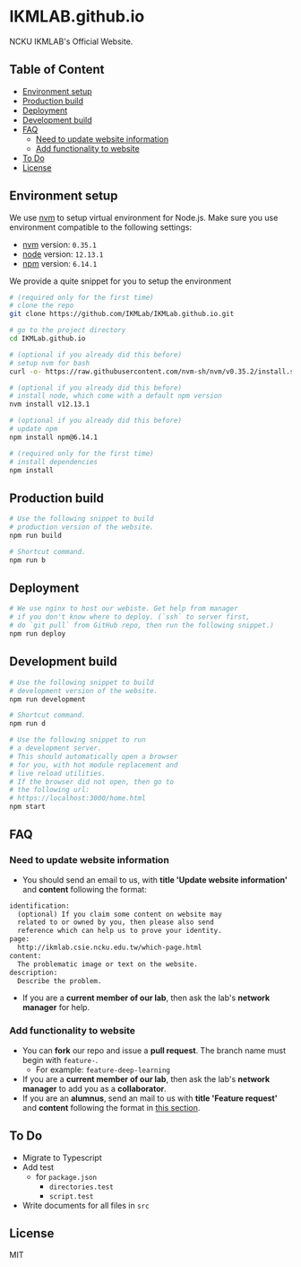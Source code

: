 # IKMLAB.github.io

NCKU IKMLAB's Official Website.

## Table of Content

- [Environment setup](#environment-setup)
- [Production build](#production-build)
- [Deployment](#deployment)
- [Development build](#development-build)
- [FAQ](#faq)
  - [Need to update website information](#need-to-update-website-information)
  - [Add functionality to website](#add-functionality-to-website)
- [To Do](#to-do)
- [License](#license)

## Environment setup

We use [nvm](https://github.com/nvm-sh/nvm) to setup virtual environment for Node.js.
Make sure you use environment compatible to the following settings:

- [nvm](https://github.com/nvm-sh/nvm) version: `0.35.1`
- [node](https://nodejs.org/en/) version: `12.13.1`
- [npm](https://www.npmjs.com/) version: `6.14.1`

We provide a quite snippet for you to setup the environment

```sh
# (required only for the first time)
# clone the repo
git clone https://github.com/IKMLab/IKMLab.github.io.git

# go to the project directory
cd IKMLab.github.io

# (optional if you already did this before)
# setup nvm for bash
curl -o- https://raw.githubusercontent.com/nvm-sh/nvm/v0.35.2/install.sh | bash

# (optional if you already did this before)
# install node, which come with a default npm version
nvm install v12.13.1

# (optional if you already did this before)
# update npm
npm install npm@6.14.1

# (required only for the first time)
# install dependencies
npm install
```

## Production build

```sh
# Use the following snippet to build
# production version of the website.
npm run build

# Shortcut command.
npm run b
```

## Deployment

```sh
# We use nginx to host our webiste. Get help from manager
# if you don't know where to deploy. (`ssh` to server first,
# do `git pull` from GitHub repo, then run the following snippet.)
npm run deploy
```

## Development build

```sh
# Use the following snippet to build
# development version of the website.
npm run development

# Shortcut command.
npm run d

# Use the following snippet to run
# a development server.
# This should automatically open a browser
# for you, with hot module replacement and
# live reload utilities.
# If the browser did not open, then go to
# the following url:
# https://localhost:3000/home.html
npm start
```

## FAQ

### Need to update website information

- You should send an email to us, with **title 'Update website information'** and **content** following the format:

```txt
identification:
  (optional) If you claim some content on website may
  related to or owned by you, then please also send
  reference which can help us to prove your identity.
page:
  http://ikmlab.csie.ncku.edu.tw/which-page.html
content:
  The problematic image or text on the website.
description:
  Describe the problem.
```

- If you are a **current member of our lab**, then ask the lab's **network manager** for help.

### Add functionality to website

- You can **fork** our repo and issue a **pull request**. The branch name must begin with `feature-`.
  - For example: `feature-deep-learning`
- If you are a **current member of our lab**, then ask the lab's **network manager** to add you as a **collaborator**.
- If you are an **alumnus**, send an mail to us with **title 'Feature request'** and **content** following the format in [this section](#need-to-update-website-information).

## To Do

- Migrate to Typescript
- Add test
  - for `package.json`
    - `directories.test`
    - `script.test`
- Write documents for all files in `src`

## License

MIT

